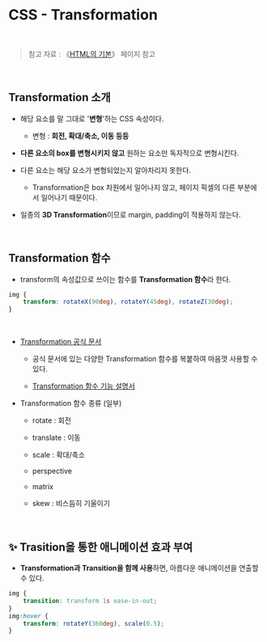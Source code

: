 # CSS - Transformation

<br/>

>  참고 자료 : 《<a href="https://github.com/SangYoonLee1231/TIL/blob/main/HTML%20%26%20CSS/html_basic_concept.md">HTML의 기본</a>》 페이지 참고

<br/>

## Transformation 소개

* 해당 요소를 말 그대로 '<strong>변형</strong>'하는 CSS 속성이다.

    * 변형 : <strong>회전, 확대/축소, 이동 등등</strong>

* <strong>다른 요소의 box를 변형시키지 않고</strong> 원하는 요소만 독자적으로 변형시킨다.

* 다른 요소는 해당 요소가 변형되었는지 알아차리지 못한다.

    * Transformation은 box 차원에서 일어나지 않고, 페이지 픽셀의 다른 부분에서 일어나기 때문이다.

* 일종의 <strong>3D Transformation</strong>이므로 margin, padding이 적용하지 않는다.

<br/>

## Transformation 함수

* transform의 속성값으로 쓰이는 함수를 <strong>Transformation 함수</strong>라 한다.

```css
img {
    transform: rotateX(90deg), rotateY(45deg), rotateZ(30deg);
}
```

<br/>

* <a href="https://developer.mozilla.org/ko/docs/Web/CSS/transform">Transformation 공식 문서</a> 

    * 공식 문서에 있는 다양한 Transformation 함수를 복붙하여 마음껏 사용할 수 있다.

    * <a href="https://developer.mozilla.org/ko/docs/Web/CSS/transform-function">Transformation 함수 기능 설명서</a>

* Transformation 함수 종류 (일부)

    * rotate : 회전

    * translate : 이동

    * scale : 확대/축소
    
    * perspective

    * matrix

    * skew : 비스듬히 기울이기

<br/>

## ✨ Trasition을 통한 애니메이션 효과 부여

* <strong>Transformation과 Transition을 함께 사용</strong>하면, 아름다운 애니메이션을 연출할 수 있다.

```css
img {
    transition: transform 1s ease-in-out;
}
img:hover {
    transform: rotateY(360deg), scale(0.5);
}
```